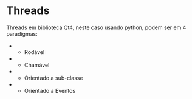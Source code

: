 # Threads

Threads em biblioteca Qt4, neste caso usando python, podem ser em 4 paradigmas:

* - Rodável
* - Chamável
* - Orientado a sub-classe
* - Orientado a Eventos
